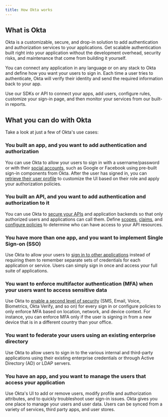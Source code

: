 ```yaml
---
title: How Okta works
---
```

## What is Okta

Okta is a customizable, secure, and drop-in solution to add authentication and authorization services to your applications. Get scalable authentication built right into your application without the development overhead, security risks, and maintenance that come from building it yourself.

You can connect any application in any language or on any stack to Okta and define how you want your users to sign in. Each time a user tries to authenticate, Okta will verify their identity and send the required information back to your app.

Use our SDKs or API to connect your apps, add users, configure rules, customize your sign-in page, and then monitor your services from our built-in reports.

## What you can do with Okta

Take a look at just a few of Okta's use cases:

### You built an app, and you want to add authentication and authorization

You can use Okta to allow your users to sign in with a username/password or with their [social accounts](/docs/guides/add-an-external-idp/), such as Google or Facebook using pre-built sign-in components from Okta. After the user has signed in, you can [retrieve their user profile](/docs/guides/sign-into-spa/user-info/) to customize the UI based on their role and apply your authorization policies.

### You built an API, and you want to add authentication and authorization to it

You can use Okta to [secure your APIs](/docs/guides/protect-your-api/) and application backends so that only authorized users and applications can call them. Define [scopes](/docs/guides/customize-authz-server/create-scopes/), [claims](/docs/guides/customize-authz-server/create-claims/), and [configure policies](/docs/guides/configure-access-policy/) to determine who can have access to your API resources.

### You have more than one app, and you want to implement Single Sign-on (SSO)

Use Okta to allow your users to [sign in to other applications](/docs/guides/build-sso-integration/) instead of requiring them to remember separate sets of credentials for each application or service. Users can simply sign in once and access your full suite of applications.

### You want to enforce multifactor authentication (MFA) when your users want to access sensitive data

Use Okta to [enable a second level of security](/docs/guides/mfa/) (SMS, Email, Voice, Biometrics, Okta Verify, and so on) for every sign in or configure policies to only enforce MFA based on location, network, and device context. For instance, you can enforce MFA only if the user is signing in from a new device that is in a different country than your office.

### You want to federate your users using an existing enterprise directory

Use Okta to allow users to sign in to the various internal and third-party applications using their existing enterprise credentials or through Active Directory (AD) or LDAP servers.

### You have an app, and you want to manage the users that access your application

Use Okta's UI to add or remove users, modify profile and authorization attributes, and to quickly troubleshoot user sign-in issues. Okta gives you one place to manage your users and user data. Users can be synced from a variety of services, third party apps, and user stores.
